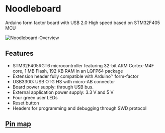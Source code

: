 # Noodleboard
Arduino form factor board with USB 2.0 High speed based on STM32F405 MCU

![Noodleboard-Overview](http://gitlab.euridies.com/javi/Noodleboard/uploads/72b49e30eabfb5f61e07b3e0f217dd26/Noodleboard-Overview.png)

## Features
 * STM32F405RGT6 microcontroller featuring 32-bit ARM Cortex-M4F core, 1 MB Flash, 192 KB RAM in an LQFP64 package
 * Extension header fully compatible with Arduino™ form-factor
 * USB3300: USB OTG HS with micro-AB connector
 * Board power supply: through USB bus.
 * External application power supply: 3.3 V and 5 V
 * Four green user LEDs
 * Reset button
 * Headers for programming and debugging through SWD protocol

## [Pin map](pin-map)



